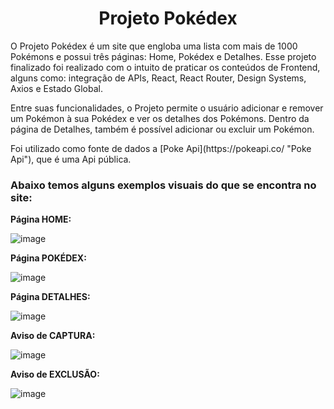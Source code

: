 <h1 align="center"> Projeto Pokédex </h1>


<p> O Projeto Pokédex é um site que engloba uma lista com mais de 1000 Pokémons e possui três páginas: Home, Pokédex e Detalhes. Esse projeto finalizado foi realizado com o intuito de praticar os conteúdos de Frontend, alguns como: integração de APIs, React, React Router, Design Systems, Axios e Estado Global.</p>

<p> Entre suas funcionalidades, o Projeto permite o usuário adicionar e remover um Pokémon à sua Pokédex e ver os detalhes dos Pokémons. Dentro da página de Detalhes, também é possível adicionar ou excluir um Pokémon. </p>

<p> Foi utilizado como fonte de dados a [Poke Api](https://pokeapi.co/ "Poke Api"), que é uma Api pública.</p>

<h3>Abaixo temos alguns exemplos visuais do que se encontra no site:</h3>

<b>Página HOME:</b>

![image](https://github.com/nataliavallim/projeto-react-apis/assets/127119019/34db6bf2-f2d9-4862-a3ec-9f3e8f2b41de)

<b>Página POKÉDEX:</b>

![image](https://github.com/nataliavallim/projeto-react-apis/assets/127119019/232173cb-a06f-4625-974d-86799138ae9e)

<b>Página DETALHES:</b>

![image](https://github.com/nataliavallim/projeto-react-apis/assets/127119019/44836080-946d-4da6-8bff-b8a27e5ad437)

<b>Aviso de CAPTURA:</b>

![image](https://github.com/nataliavallim/projeto-react-apis/assets/127119019/f3a06892-47fb-4f04-9c7e-85f08d7423f9)

<b>Aviso de EXCLUSÃO:</b>

![image](https://github.com/nataliavallim/projeto-react-apis/assets/127119019/f6e9d329-7354-442a-9390-317fa0c9c767)






